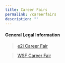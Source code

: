 ```yaml
---
title: Career Fairs
permalink: /careerfairs
description: ""
---
```

#### **General Legal Information**

>[e2i Career Fair](https://e2i.com.sg/events/category/career-fairs/)

>[WSF Career Fair](https://vcf.mycareersfuture.gov.sg/vcf)